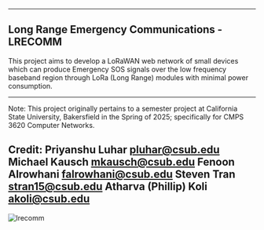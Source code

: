 -------------------------------------------------------------------------------
Long Range Emergency Communications - LRECOMM
-------------------------------------------------------------------------------
This project aims to develop a LoRaWAN web network of small devices which
can produce Emergency SOS signals over the low frequency baseband region
through LoRa (Long Range) modules with minimal power consumption.
____
Note: This project originally pertains to a semester project at California
      State University, Bakersfield in the Spring of 2025; specifically for
      CMPS 3620 Computer Networks.

Credit:
    Priyanshu Luhar         pluhar@csub.edu
    Michael Kausch          mkausch@csub.edu
    Fenoon Alrowhani        falrowhani@csub.edu
    Steven Tran             stran15@csub.edu
    Atharva (Phillip) Koli  akoli@csub.edu
-------------------------------------------------------------------------------

![lrecomm](lrecomm/assets/IMG_0842.jpeg)
